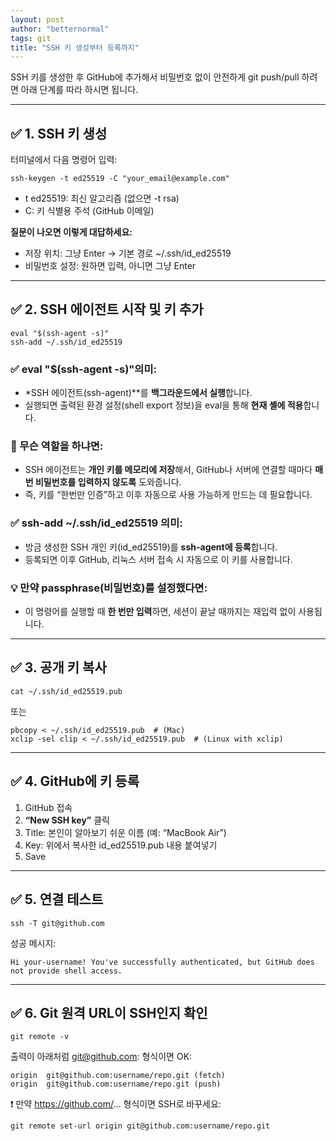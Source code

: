 ```yaml
---
layout: post
author: "betternormal"
tags: git
title: "SSH 키 생성부터 등록까지"
---
```


SSH 키를 생성한 후 GitHub에 추가해서 비밀번호 없이 안전하게 git push/pull 하려면 아래 단계를 따라 하시면 됩니다.

---

## **✅ 1. SSH 키 생성**

터미널에서 다음 명령어 입력:

```
ssh-keygen -t ed25519 -C "your_email@example.com"
```

- t ed25519: 최신 알고리즘 (없으면 -t rsa)
- C: 키 식별용 주석 (GitHub 이메일)

**질문이 나오면 이렇게 대답하세요:**

- 저장 위치: 그냥 Enter → 기본 경로 ~/.ssh/id_ed25519
- 비밀번호 설정: 원하면 입력, 아니면 그냥 Enter

---

## **✅ 2. SSH 에이전트 시작 및 키 추가**

```
eval "$(ssh-agent -s)"
ssh-add ~/.ssh/id_ed25519
```

### **✅** eval "$(ssh-agent -s)"**의미:**

- *SSH 에이전트(ssh-agent)**를 **백그라운드에서 실행**합니다.
- 실행되면 출력된 환경 설정(shell export 정보)을 eval을 통해 **현재 셸에 적용**합니다.

### **🔧 무슨 역할을 하냐면:**

- SSH 에이전트는 **개인 키를 메모리에 저장**해서, GitHub나 서버에 연결할 때마다 **매번 비밀번호를 입력하지 않도록** 도와줍니다.
- 즉, 키를 “한번만 인증”하고 이후 자동으로 사용 가능하게 만드는 데 필요합니다.

### **✅** ssh-add ~/.ssh/id_ed25519 **의미:**

- 방금 생성한 SSH 개인 키(id_ed25519)를 **ssh-agent에 등록**합니다.
- 등록되면 이후 GitHub, 리눅스 서버 접속 시 자동으로 이 키를 사용합니다.

### **💡 만약 passphrase(비밀번호)를 설정했다면:**

- 이 명령어를 실행할 때 **한 번만 입력**하면, 세션이 끝날 때까지는 재입력 없이 사용됩니다.

---

## **✅ 3. 공개 키 복사**

```
cat ~/.ssh/id_ed25519.pub
```

또는

```
pbcopy < ~/.ssh/id_ed25519.pub  # (Mac)
xclip -sel clip < ~/.ssh/id_ed25519.pub  # (Linux with xclip)
```

---

## **✅ 4. GitHub에 키 등록**

1. GitHub 접속 
2. **“New SSH key”** 클릭
3. Title: 본인이 알아보기 쉬운 이름 (예: “MacBook Air”)
4. Key: 위에서 복사한 id_ed25519.pub 내용 붙여넣기
5. Save

---

## **✅ 5. 연결 테스트**

```
ssh -T git@github.com
```

성공 메시지:

```
Hi your-username! You've successfully authenticated, but GitHub does not provide shell access.
```

---

## **✅ 6. Git 원격 URL이 SSH인지 확인**

```
git remote -v
```

출력이 아래처럼 git@github.com: 형식이면 OK:

```
origin  git@github.com:username/repo.git (fetch)
origin  git@github.com:username/repo.git (push)
```

❗ 만약 https://github.com/... 형식이면 SSH로 바꾸세요:

```
git remote set-url origin git@github.com:username/repo.git
```
